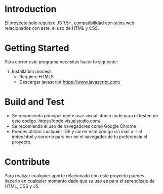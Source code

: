 # Introduction 
El proyecto solo requiere JS 1.5+, compatibilidad con sitios web relacionados con este, el uso de HTML y CSS. 

# Getting Started
Para correr este programa necesitas hacer lo siguiente:
1.	Installation process
      - Requiere HTML5
      - Descargar javascript https://www.javascript.com/
      




# Build and Test
- Se recomienda principalmente usar visual studio code para el testeo de este código.
https://code.visualstudio.com/
- Se recomienda el uso de navegadores como Google Chrome
- Puedes utilizar cualquier IDE y correr este código sin más ó ir al index.html y correrlo para ver en el navegador de tu preferencia el proyecto.


# Contribute
Para realizar cualquier aporte relacionado con este proyecto puedes hacerlo en cualquier momento dado que su uso es para el aprendizaje de HTML, CSS y JS.
